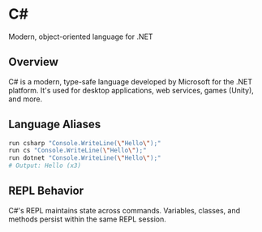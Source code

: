 # C#

Modern, object-oriented language for .NET

## Overview

C# is a modern, type-safe language developed by Microsoft for the .NET platform. It's used for desktop applications, web services, games (Unity), and more.

## Language Aliases

```bash
run csharp "Console.WriteLine(\"Hello\");"
run cs "Console.WriteLine(\"Hello\");"
run dotnet "Console.WriteLine(\"Hello\");"
# Output: Hello (x3)
```

## REPL Behavior

C#'s REPL maintains state across commands. Variables, classes, and methods persist within the same REPL session.
